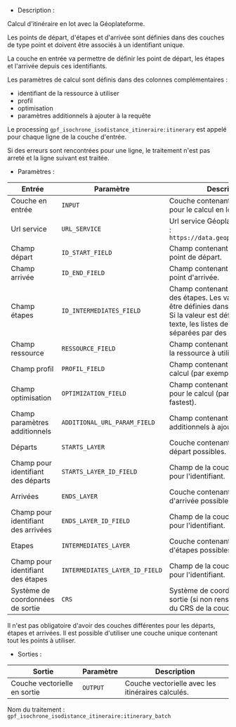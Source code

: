 - Description :

Calcul d'itinéraire en lot avec la Géoplateforme.

Les points de départ, d'étapes et d'arrivée sont définies dans des couches de type point et doivent être associés à un identifiant unique.

La couche en entrée va permettre de définir les point de départ, les étapes et l'arrivée depuis ces identifiants.

Les paramètres de calcul sont définis dans des colonnes complémentaires :

- identifiant de la ressource à utiliser
- profil
- optimisation
- paramètres additionnels à ajouter à la requête

Le processing `gpf_isochrone_isodistance_itineraire:itinerary` est appelé pour chaque ligne de la couche d'entrée.

Si des erreurs sont rencontrées pour une ligne, le traitement n'est pas arreté et la ligne suivant est traitée.

- Paramètres :

| Entrée           | Paramètre          | Description                                                |
|------------------|--------------------|------------------------------------------------------------|
| Couche en entrée | `INPUT`      | Couche contenant les paramètres pour le calcul en lot |
| Url service   | `URL_SERVICE`        | Url service Géoplateforme. Défaut : `https://data.geopf.fr/navigation`|
| Champ départ      | `ID_START_FIELD`      | Champ contenant l'identifiant du point de départ. |
| Champ arrivée      | `ID_END_FIELD`      | Champ contenant l'identifiant du point d'arrivée. |
| Champ étapes      | `ID_INTERMEDIATES_FIELD`      | Champ contenant les identifiants des étapes. Les valeurs peuvent être définies dans des types listes. Si la valeur est définie dans du texte, les listes de valeurs sont séparées par des `,`. |
| Champ ressource   | `RESSOURCE_FIELD`        |  Champ contenant l'identifiant de la ressource à utiliser. |
| Champ profil      | `PROFIL_FIELD`      | Champ contenant le profil pour le calcul (par exemple car). |
| Champ optimisation      | `OPTIMIZATION_FIELD`      | Champ contenant l'optimisation pour le calcul (par exemple fastest). |
| Champ paramètres additionnels      | `ADDITIONAL_URL_PARAM_FIELD`      | Champ contenant les paramètres additionnels à ajouter à la requête. |
| Départs      | `STARTS_LAYER`      | Couche contenant les points de départ possibles. |
| Champ pour identifiant des départs      | `STARTS_LAYER_ID_FIELD`      | Champ de la couche départ utilisé pour l'identifiant. |
| Arrivées      | `ENDS_LAYER`      | Couche contenant les points d'arrivée possibles. |
| Champ pour identifiant des arrivées      | `ENDS_LAYER_ID_FIELD`      | Champ de la couche arrivée utilisé pour l'identifiant. |
| Etapes      | `INTERMEDIATES_LAYER`      | Couche contenant les points d'étapes possibles. |
| Champ pour identifiant des étapes      | `INTERMEDIATES_LAYER_ID_FIELD`      | Champ de la couche étape utilisé pour l'identifiant. |
| Système de coordonnées de sortie      | `CRS`      | Système de coordonnées de sortie (si non renseigné, utilisation du CRS de la couche de départs). |

Il n'est pas obligatoire d'avoir des couches différentes pour les départs, étapes et arrivées. Il est possible d'utiliser une couche unique contenant tout les points à utiliser.

- Sorties :

| Sortie                             | Paramètre                           | Description                    |
|------------------------------------|-------------------------------------|--------------------------------|
| Couche vectorielle en sortie | `OUTPUT`        | Couche vectorielle avec les itinéraires calculés.  |

Nom du traitement : `gpf_isochrone_isodistance_itineraire:itinerary_batch`
